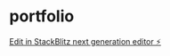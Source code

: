 # portfolio

[Edit in StackBlitz next generation editor ⚡️](https://stackblitz.com/~/github.com/vinicius-yudi/portfolio)